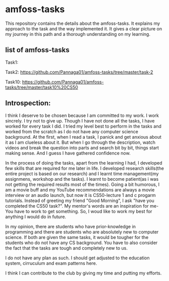 # amfoss-tasks
This repository contains the details about the amfoss-tasks. It explains my approach to the task and the way implemented it. It gives a clear picture on my journey in this path and a thorough understanding on my learning. 

## list of amfoss-tasks
Task1: 

Task2: https://github.com/Pannaga01/amfoss-tasks/tree/master/task-2

Task10: https://github.com/Pannaga01/amfoss-tasks/tree/master/task10%20CS50

## Introspection:
I think I deserve to be chosen because I am committed to my work. I work sincrely. I try not to give up. Though I have not done all the tasks, I have worked for every task I did. I tried my level best to perform in the tasks and worked from the scratch as I do not have any computer science background. At the first, when I read a task, I panick and get anxious about it as I am clueless about it. But when I go through the description, watch videos and break the question into parts and search bit by bit, things start making sense. And I guess I have gathered confidence now. 

In the process of doing the tasks, apart from the learning I had, I developed few skills that are required for me later in life. I developed research skills(the entire project is based on our research) and I learnt time management(my assignmens, workshop and the tasks). I learnt to become patient(as i was not getting the required results most of the times). Going a bit humorous, I am a movie buff and my YouTube recommendations are always a movie interview or an  audio launch, but now it is CS50-lecture 1 and c progarm tutorials. Instead of greeting my friend "Good Morning", I ask "have you completed the CS50 task?". My mentor's words are an inspiration for me- You have to work to get something. So, I woud like to work my best for anything I would do in future. 

In my opinion, there are students who have prior-knowledge in programming and there are students who are absolutely new to computer science. If both are given the same tasks, it would be tougher for the students who do not have any CS background. You have to also consider the fact that the tasks are tough and completely new to us. 

I do not have any plan as such. I should get adjusted to the education system, cirruculum and exam patterns here.

I think I can contribute to the club by giving my time and putting my efforts. 





